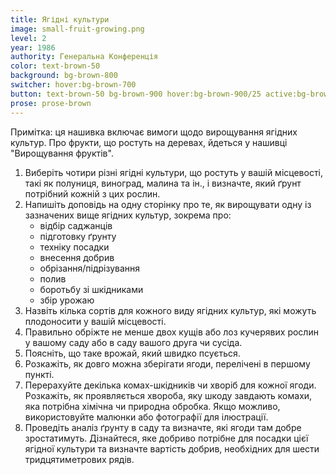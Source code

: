 ```yaml
---
title: Ягідні культури
image: small-fruit-growing.png
level: 2
year: 1986
authority: Генеральна Конференція
color: text-brown-50
background: bg-brown-800
switcher: hover:bg-brown-700
button: text-brown-50 bg-brown-900 hover:bg-brown-900/25 active:bg-brown-700
prose: prose-brown
---
```


Примітка: ця нашивка включає вимоги щодо вирощування ягідних культур. Про фрукти, що ростуть на деревах, йдеться у нашивці "Вирощування фруктів".

1. Виберіть чотири різні ягідні культури, що ростуть у вашій місцевості, такі як полуниця, виноград, малина та ін., і визначте, який ґрунт потрібний кожній з цих рослин.
2. Напишіть доповідь на одну сторінку про те, як вирощувати одну із зазначених вище ягідних культур, зокрема про:
   - відбір саджанців
   - підготовку ґрунту
   - техніку посадки
   - внесення добрив
   - обрізання/підрізування
   - полив
   - боротьбу зі шкідниками
   - збір урожаю
3. Назвіть кілька сортів для кожного виду ягідних культур, які можуть плодоносити у вашій місцевості.
4. Правильно обріжте не менше двох кущів або лоз кучерявих рослин у вашому саду або в саду вашого друга чи сусіда.
5. Поясніть, що таке врожай, який швидко псується.
6. Розкажіть, як довго можна зберігати ягоди, перелічені в першому пункті.
7. Перерахуйте декілька комах-шкідників чи хворіб для кожної ягоди. Розкажіть, як проявляється хвороба, яку шкоду завдають комахи, яка потрібна хімічна чи природна обробка. Якщо можливо, використовуйте малюнки або фотографії для ілюстрації.
8. Проведіть аналіз ґрунту в саду та визначте, які ягоди там добре зростатимуть. Дізнайтеся, яке добриво потрібне для посадки цієї ягідної культури та визначте вартість добрив, необхідних для шести тридцятиметрових рядів.
